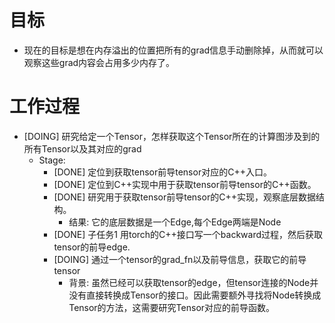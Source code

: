 # 目标
- 现在的目标是想在内存溢出的位置把所有的grad信息手动删除掉，从而就可以观察这些grad内容会占用多少内存了。

# 工作过程
- [DOING] 研究给定一个Tensor，怎样获取这个Tensor所在的计算图涉及到的所有Tensor以及其对应的grad
	- Stage:
		- [DONE] 定位到获取tensor前导tensor对应的C++入口。
		- [DONE] 定位到C++实现中用于获取tensor前导tensor的C++函数。
		- [DONE] 研究用于获取tensor前导tensor的C++实现，观察底层数据结构。
			- 结果: 它的底层数据是一个Edge,每个Edge两端是Node
		- [DONE] 子任务1 用torch的C++接口写一个backward过程，然后获取tensor的前导edge.
		- [DOING] 通过一个tensor的grad_fn以及前导信息，获取它的前导tensor
			- 背景: 虽然已经可以获取tensor的edge，但tensor连接的Node并没有直接转换成Tensor的接口。因此需要额外寻找将Node转换成Tensor的方法，这需要研究Tensor对应的前导函数。
